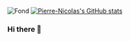 ![Fond](https://github.com/Pierre-Nicolas-D-C/Pierre-Nicolas-D-C/blob/main/img/fond.jpg)
[![Pierre-Nicolas's GitHub stats](https://github-readme-stats.vercel.app/api?username=Pierre-Nicolas-D-C)](https://github.com/anuraghazra/github-readme-stats)
### Hi there 👋
<!--
**Pierre-Nicolas-D-C/Pierre-Nicolas-D-C** is a ✨ _special_ ✨ repository because its `README.md` (this file) appears on your GitHub profile.

Here are some ideas to get you started:

- 🔭 I’m currently working on ...
- 🌱 I’m currently learning ...
- 👯 I’m looking to collaborate on ...
- 🤔 I’m looking for help with ...
- 💬 Ask me about ...
- 📫 How to reach me: ...
- 😄 Pronouns: ...
- ⚡ Fun fact: ...
-->
